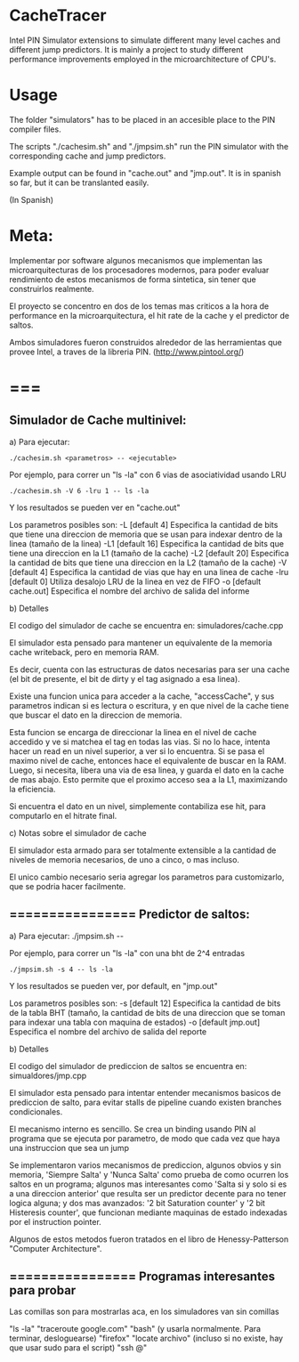 CacheTracer
===========

Intel PIN Simulator extensions to simulate different many level caches and different jump predictors. It is 
mainly a project to study different performance improvements employed in the microarchitecture of CPU's.


Usage
=====

The folder "simulators" has to be placed in an accesible place to the PIN compiler files. 

The scripts "./cachesim.sh" and "./jmpsim.sh" run the PIN simulator with the corresponding cache and jump predictors.

Example output can be found in "cache.out" and "jmp.out". It is in spanish so far, but it can be translanted easily.



(In Spanish)

Meta:
======

Implementar por software algunos mecanismos que implementan las microarquitecturas de
los procesadores modernos, para poder evaluar rendimiento de estos mecanismos de forma
sintetica, sin tener que construirlos realmente.

El proyecto se concentro en dos de los temas mas criticos a la hora de performance en la
microarquitectura, el hit rate de la cache y el predictor de saltos.

Ambos simuladores fueron construidos alrededor de las herramientas
que provee Intel, a traves de la libreria PIN. (http://www.pintool.org/)


===
================
Simulador de Cache multinivel:
-----------------------------

a) Para ejecutar:

	./cachesim.sh <parametros> -- <ejecutable>
	
Por ejemplo, para correr un "ls -la" con 6 vias de asociatividad usando LRU 

	./cachesim.sh -V 6 -lru 1 -- ls -la

Y los resultados se pueden ver en "cache.out"



Los parametros posibles son:
-L   [default 4]
	Especifica la cantidad de bits que tiene una direccion de memoria que se 
	usan para indexar dentro de la linea (tamaño de la linea)
-L1  [default 16]
	Especifica la cantidad de bits que tiene una direccion en la L1	(tamaño de la cache)
-L2  [default 20]
	Especifica la cantidad de bits que tiene una direccion en la L2	(tamaño de la cache)
-V   [default 4]
	Especifica la cantidad de vias que hay en una linea de cache
-lru [default 0]
	Utiliza desalojo LRU de la linea en vez de FIFO
-o   [default cache.out]
	Especifica el nombre del archivo de salida del informe




b) Detalles

El codigo del simulador de cache se encuentra en:
	simuladores/cache.cpp

El simulador esta pensado para mantener un equivalente de la memoria cache
writeback, pero en memoria RAM.

Es decir, cuenta con las estructuras de datos necesarias para ser una cache 
(el bit de presente, el bit de dirty y el tag asignado a esa linea).

Existe una funcion unica para acceder a la cache, "accessCache", y sus 
parametros indican si es lectura o escritura, y en que nivel de la cache tiene 
que buscar el dato en la direccion de memoria.

Esta funcion se encarga de direccionar la linea en el nivel de cache 
accedido y ve si matchea el tag en todas las vias.
Si no lo hace, intenta hacer un read en un nivel superior, a ver si lo encuentra. 
Si se pasa el maximo nivel de cache, entonces hace el equivalente de buscar en la RAM.
Luego, si necesita, libera una via de esa linea, y guarda el dato en la cache
de mas abajo. Esto permite que el proximo acceso sea a la L1, maximizando la eficiencia.

Si encuentra el dato en un nivel, simplemente contabiliza ese hit, para computarlo 
en el hitrate final.


c) Notas sobre el simulador de cache

El simulador esta armado para ser totalmente extensible a la cantidad de niveles de memoria necesarios, de uno a cinco, o mas incluso.

El unico cambio necesario seria agregar los parametros para customizarlo, que se podria hacer facilmente.




================
Predictor de saltos:
-------------------

a) Para ejecutar:
	./jmpsim.sh <parametros> -- <ejecutable>


Por ejemplo, para correr un "ls -la" con una bht de 2^4 entradas

	./jmpsim.sh -s 4 -- ls -la


Y los resultados se pueden ver, por default, en "jmp.out"


Los parametros posibles son:
-s   [default 12]
	Especifica la cantidad de bits de la tabla BHT (tamaño, la cantidad de 
	bits de una direccion que se toman para indexar una tabla con maquina de estados)
-o   [default jmp.out]
	Especifica el nombre del archivo de salida del reporte


b) Detalles 

El codigo del simulador de prediccion de saltos se encuentra en:
	simualdores/jmp.cpp

El simulador esta pensado para intentar entender mecanismos basicos de prediccion
de salto, para evitar stalls de pipeline cuando existen branches condicionales.

El mecanismo interno es sencillo. Se crea un binding usando PIN al programa que
se ejecuta por parametro, de modo que cada vez que haya una instruccion que sea
un jump

Se implementaron varios mecanismos de prediccion, algunos obvios y sin memoria,
'Siempre Salta' y 'Nunca Salta' como prueba de como ocurren los saltos en un 
programa; algunos mas interesantes como 'Salta si y solo si es a una direccion anterior'
que resulta ser un predictor decente para no tener logica alguna; y dos mas
avanzados: '2 bit Saturation counter' y '2 bit Histeresis counter', que funcionan
mediante maquinas de estado indexadas por el instruction pointer.

Algunos de estos metodos fueron tratados en el libro de Henessy-Patterson 
"Computer Architecture".




================
Programas interesantes para probar
----------------------------------

Las comillas son para mostrarlas aca, en los simuladores van sin comillas

"ls -la"
"traceroute google.com"
"bash" (y usarla normalmente. Para terminar, desloguearse)
"firefox"
"locate archivo" (incluso si no existe, hay que usar sudo para el script)
"ssh <user>@<maquina>"

